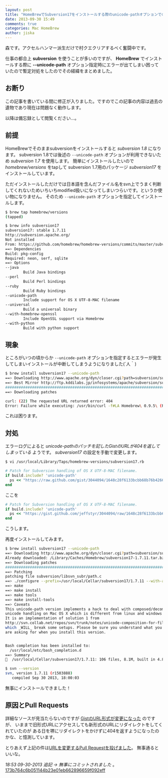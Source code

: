 ```yaml
---
layout: post
title: "HomeBrewでSubversion17をインストールする際のunicode-pathオプションでのエラー対処"
date: 2013-09-30 15:49
comments: true
categories: Mac HomeBrew
author: jiska
---
```


森です。アクセルハンマー派生だけで村クエクリアするべく奮闘中です。

仕事の都合上 **subversion** を使うことが多いのですが、 **HomeBrew** でインストールする際に
**--unicode-path** オプション指定時にエラーが出てしまい困っていたので暫定対処をしたのでその経緯をまとめました。

## お断り

この記事を書いている間に修正が入りました。ですのでこの記事の内容は過去の遺物であり現在は問題なく動作します。

以降は備忘録として閲覧ください…。

<!-- more -->

## 前提

HomeBrewでそのままsubversionをインストールすると *subversion 1.8* になります。
subversion 1.8では後述の `--unicode-path` オプションが利用できないため *subversion 1.7* を使用します。
簡単にインストールしたいので *homebrew/versions* をtapして subversion 1.7用のパッケージ *subversion17* をインストールしています。

ただインストールしただけでは日本語を含んだファイル名をsvn上でうまく判断してくれないためいちいちmodified扱いになってしまいつらいです。というか使い物になりません。
そのため `--unicode-path` オプションを指定してインストールします。

```bash
$ brew tap homebrew/versions
(tapped)

$ brew info subversion17
subversion17: stable 1.7.11
http://subversion.apache.org/
Not installed
From: https://github.com/homebrew/homebrew-versions/commits/master/subversion17.rb
==> Dependencies
Build: pkg-config
Required: neon, serf, sqlite
==> Options
--java
        Build Java bindings
--perl
        Build Perl bindings
--ruby
        Build Ruby bindings
--unicode-path
        Include support for OS X UTF-8-MAC filename
--universal
        Build a universal binary
--with-homebrew-openssl
        Include OpenSSL support via Homebrew
--with-python
        Build with python support
```

## 現象

ところがいつの頃からか `--unicode-path` オプションを指定するとエラーが発生してしまいインストールが中断してしまうようになりました(´人｀)

```bash
$ brew install subversion17 --unicode-path
==> Downloading http://www.apache.org/dyn/closer.cgi?path=subversion/subversion-1.7.11.tar.bz2
==> Best Mirror http://ftp.kddilabs.jp/infosystems/apache/subversion/subversion-1.7.11.tar.bz2
######################################################################## 100.0%
==> Downloading patches

curl: (22) The requested URL returned error: 404
Error: Failure while executing: /usr/bin/curl -f#LA Homebrew\ 0.9.5\ (Ruby\ 1.8.7-358;\ Mac\ OS\ X\ 10.8.5) https://raw.github.com/gist/3044094/1648c28f6133bcbb68b76b42669b0dc237c02dba/patch-path.c.diff -o 000-homebrew.diff```
```

これは困ります。

## 対処

エラーログによると *unicode-pathのパッチを記したGistのURLが404を返してしまっている* ようです。
*subversion17* の設定を手動で変更します。

```bash
$ vi /usr/local/Library/Taps/homebrew-versions/subversion17.rb
```

```ruby
# Patch for Subversion handling of OS X UTF-8-MAC filename.
if build.include? 'unicode-path'
  ps << "https://raw.github.com/gist/3044094/1648c28f6133bcbb68b76b42669b0dc237c02dba/patch-path.c.diff"
end
```

ここを

```ruby
# Patch for Subversion handling of OS X UTF-8-MAC filename.
if build.include? 'unicode-path'
  ps << "https://gist.github.com/jeffstyr/3044094/raw/1648c28f6133bcbb68b76b42669b0dc237c02dba/patch-path.c.diff"
end
```

こうします。

再度インストールしてみます。

```bash
$ brew install subversion17 --unicode-path
==> Downloading http://www.apache.org/dyn/closer.cgi?path=subversion/subversion-1.7.11.tar.bz2
Already downloaded: /Library/Caches/Homebrew/subversion17-1.7.11.tar.bz2
==> Downloading patches
######################################################################## 100.0%
==> Patching
patching file subversion/libsvn_subr/path.c
==> ./configure --prefix=/usr/local/Cellar/subversion17/1.7.11 --with-apr=/usr/local/Library/ENV/4.3 --with-zlib=/usr --with-sqlite=/usr/local/opt/sqlite --with-serf=/usr/local/opt/serf --dis
==> make
==> make install
==> make tools
==> make install-tools
==> Caveats
This unicode-path version implements a hack to deal with composed/decomposed
unicode handling on Mac OS X which is different from linux and windows.
It is an implementation of solution 1 from
http://svn.collab.net/repos/svn/trunk/notes/unicode-composition-for-filenames
which _WILL_ break some setups. Please be sure you understand what you
are asking for when you install this version.


Bash completion has been installed to:
  /usr/local/etc/bash_completion.d
==> Summary
🍺  /usr/local/Cellar/subversion17/1.7.11: 106 files, 8.1M, built in 4.8 minutes
```

```bash
$ svn --version
svn, version 1.7.11 (r1503888)
   compiled Sep 30 2013, 18:00:03
```

無事にインストールできました！

## 原因とPull Requests

詳細なソースが見当たらないのですが [GistのURL形式が変更になった](https://github.com/blog/1406-namespaced-gists) のですが、
いままで旧形式URLにアクセスしても新形式のURLにリダイレクトをしてくれていたのが
ある日を堺にリダイレクトをかけずに404を返すようになったのかな、と憶測しています。

とりあえず上記の件は[URLを変更するPull Requestを投げました](https://github.com/Homebrew/homebrew-versions/pull/218)。
無事通るといいな。

*18:53 09-30-2013 追記 → 無事にコミットされました* 。 [173b764c6b051144b23e01eb662896659f092eff](https://github.com/Homebrew/homebrew-versions/commit/173b764c6b051144b23e01eb662896659f092eff)

